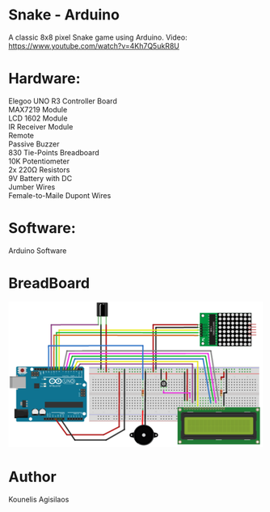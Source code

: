 # Snake - Arduino
A classic 8x8 pixel Snake game using Arduino. Video: https://www.youtube.com/watch?v=4Kh7Q5ukR8U

# Hardware:
Elegoo UNO R3 Controller Board  
MAX7219 Module  
LCD 1602 Module  
IR Receiver Module  
Remote  
Passive Buzzer  
830 Tie-Points Breadboard  
10K Potentiometer  
2x 220Ω Resistors  
9V Battery with DC  
Jumber Wires  
Female-to-Maile Dupont Wires

# Software:
Arduino Software

# BreadBoard
![BreadBoard](https://raw.githubusercontent.com/AgisKounelis/Snake-Arduino/master/Snake_BreadBoard.png)

# Author
Kounelis Agisilaos